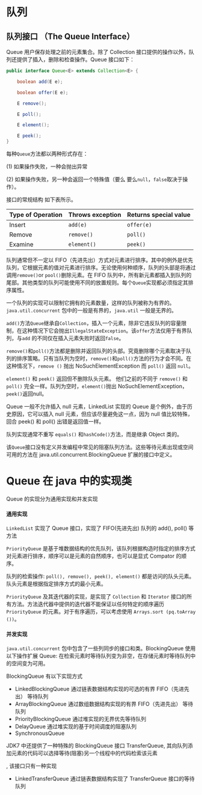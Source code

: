 # 队列

## 队列接口 （The Queue Interface）

Queue 用户保存处理之前的元素集合。除了 Collection 接口提供的操作以外，队列还提供了插入，删除和检查操作。Queue 接口如下：

```java
public interface Queue<E> extends Collection<E> {

    boolean add(E e);

    boolean offer(E e);

    E remove();

    E poll();

    E element();

    E peek();
}
```

每种`Queue`方法都以两种形式存在：

(1) 如果操作失败，一种会抛出异常

(2) 如果操作失败，另一种会返回一个特殊值（要么 要么`null`，`false`取决于操作）。

接口的常规结构 如下表所示。

| Type of Operation | Throws exception | Returns special value |
| ----------------- | ---------------- | --------------------- |
| Insert            | `add(e)`         | `offer(e)`            |
| Remove            | `remove()`       | `poll()`              |
| Examine           | `element()`      | `peek()`              |

队列通常但不一定以 FIFO（先进先出）方式对元素进行排序。其中的例外是优先队列，它根据元素的值对元素进行排序。无论使用何种顺序，队列的头部是将通过调用`remove()`or `pool()`删除元素。在 FIFO 队列中，所有新元素都插入到队列的尾部。其他类型的队列可能使用不同的放置规则。每个`Queue`实现都必须指定其排序属性。

一个队列的实现可以限制它拥有的元素数量，这样的队列被称为有界的。`java.util.concurrent` 包中的一般是有界的，`java.util` 一般是无界的。

`add()`方法`Queue`继承自`Collection`，插入一个元素，除非它违反队列的容量限制，在这种情况下它会抛出`IllegalStateException`。该`offer`方法仅用于有界队列，与`add` 的不同仅在插入元素失败时返回`false`。

`remove()`和`poll()`方法都是删除并返回队列的头部。究竟删除哪个元素取决于队列的排序策略。只有当队列为空时，`remove()`和`poll()`方法的行为才会不同。在这种情况下，`remove ()` 抛出 NoSuchElementException 而 `poll()` 返回 `null`。

`element()` 和 `peek()` 返回但不删除队头元素。 他们之前的不同于 `remove()` 和 `poll()` 完全一样。队列为空时，`element()`抛出 NoSuchElementException，`peek()`返回null。

Queue 一般不允许插入 null 元素，LinkedList 实现的 Queue 是个例外，由于历史原因，它可以插入 null 元素，但应该尽量避免这一点，因为 null 值比较特殊，回合 peek() 和 poll() 出错是返回值一样。

队列实现通常不重写 `equals()` 和`hashCode()`方法，而是继承 Object 类的。

该`Queue`接口没有定义并发编程中常见的阻塞队列方法。这些等待元素出现或空间可用的方法在 java.util.concurrent.BlockingQueue 扩展的接口中定义。

# Queue 在 java 中的实现类

Queue 的实现分为通用实现和并发实现

#### 通用实现

`LinkedList` 实现了 Queue 接口，实现了 FIFO(先进先出) 队列的 add(), poll() 等方法

`PriorityQueue` 是基于堆数据结构的优先队列，该队列根据构造时指定的排序方式对元素进行排序，顺序可以是元素的自然顺序，也可以是显式 Compator 的顺序。

队列的检索操作: `poll(), remove(), peek(), element()` 都是访问的队头元素。队头元素是根据指定排序方式的最小元素。

`PriorityQueue` 及其迭代器的实现，是实现了 `Collection` 和 `Iterator` 接口的所有方法。方法迭代器中提供的迭代器不能保证以任何特定的顺序遍历 `PriorityQueue` 的元素。对于有序遍历，可以考虑使用 `Arrays.sort (pq.toArray ())`。

#### 并发实现

`java.util.concurrent` 包中包含了一些列同步的接口和类。BlockingQueue 使用以下操作扩展 Queue: 在检索元素时等待队列变为非空，在存储元素时等待队列中的空间变为可用。

BlockingQueue 有以下实现方式

- LinkedBlockingQueue 通过链表数据结构实现的可选的有界 FIFO（先进先出） 等待队列
- ArrayBlockingQueue 通过数组数据结构实现的有界 FIFO（先进先出） 等待队列
- PriorityBlockingQueue 通过堆实现的无界优先等待队列
- DelayQueue 通过堆实现的基于时间调度的阻塞队列
- SynchronousQueue 

JDK7 中还提供了一种特殊的 BlockingQueue 接口 TransferQueue, 其向队列添加元素的代码可以选择等待(阻塞)另一个线程中的代码检索该元素

, 该接口只有一种实现

- LinkedTransferQueue 通过链表数据结构实现了 TransferQueue 接口的等待队列


